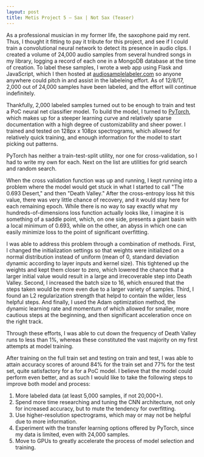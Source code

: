 ```yaml
---
layout: post
title: Metis Project 5 — Sax | Not Sax (Teaser)
---
```


As a professional musician in my former life, the saxophone paid my rent. Thus, I thought it fitting to pay it tribute for this project, and see if I could train a convolutional neural network to detect its presence in audio clips. I created a volume of 24,000 audio samples from several hundred songs in my library, logging a record of each one in a MongoDB database at the time of creation. To label these samples, I wrote a web app using Flask and JavaScript, which I then hosted at [audiosamplelabeler.com](http://audiosamplelabeler.com) so anyone anywhere could pitch in and assist in the labeleing effort. As of 12/8/17, 2,000 out of 24,000 samples have been labeled, and the effort will continue indefinitely.

Thankfully, 2,000 labeled samples turned out to be enough to train and test a PoC neural net classifier model. To build the model, I turned to [PyTorch](http://pytorch.org), which makes up for a steeper learning curve and relatively sparse documentation with a high degree of customizability and sheer power. I trained and tested on 128px x 108px spectrograms, which allowed for relatively quick training, and enough information for the model to start picking out patterns.

PyTorch has neither a train-test-split utility, nor one for cross-validation, so I had to write my own for each. Next on the list are utilities for grid search and random search.

When the cross validation function was up and running, I kept running into a problem where the model would get stuck in what I started to call "The 0.693 Desert," and then "Death Valley." After the cross-entropy loss hit this value, there was very little chance of recovery, and it would stay here for each remaining epoch. While there is no way to say exactly what my hundreds-of-dimensions loss function actually looks like, I imagine it is something of a saddle point, which, on one side, presents a giant basin with a local minimum of 0.693, while on the other, an abyss in which one can easily minimize loss to the point of significant overfitting. 

I was able to address this problem through a combination of methods. First, I changed the initialization settings so that weights were initialized on a normal distribution instead of uniform (mean of 0, standard deviation dynamic according to layer inputs and kernel size). This tightened up the weights and kept them closer to zero, which lowered the chance that a larger initial value would result in a large and irrecoverable step into Death Valley. Second, I increased the batch size to 16, which ensured that the steps taken would be more even due to a larger variety of samples. Third, I found an L2 regularization strength that helpd to contain the wilder, less helpful steps. And finally, I used the Adam optimization method, the dynamic learning rate and momentum of which allowed for smaller, more cautious steps at the beginning, and then significant acceleration once on the right track.  

Through these efforts, I was able to cut down the frequency of Death Valley runs to less than 1%, whereas these constituted the vast majority on my first attempts at model training.

After training on the full train set and testing on train and test, I was able to attain accuracy scores of around 84% for the train set and 77% for the test set, quite satisfactory for a for a PoC model. I believe that the model could perform even better, and as such I would like to take the following steps to improve both model and process:

1. More labeled data (at least 5,000 samples, if not 20,000+).
2. Spend more time researching and tuning the CNN architecture, not only for increased accuracy, but to mute the tendency for overfitting.
3. Use higher-resolution spectrograms, which may or may not be helpful due to more information.
4. Experiment with the transfer learning options offered by PyTorch, since my data is limited, even with 24,000 samples.
5. Move to GPUs to greatly accelerate the process of model selection and training.
